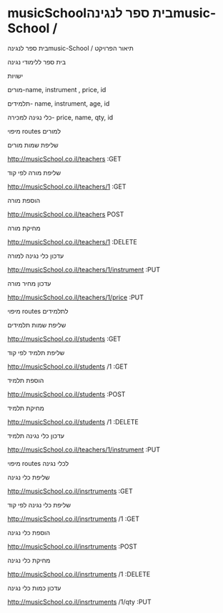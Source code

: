 # musicSchoolבית ספר לנגינהmusic-School / 
בית ספר לנגינהmusic-School / 
תיאור הפרויקט


בית ספר ללימודי נגינה


ישויות


מורים-name, instrument , price,  id 


תלמידים- name, instrument, age, id 


כלי נגינה למכירה- price, name, qty, id



מיפוי routes  למורים 


שליפת שמות מורים


http://musicSchool.co.il/teachers :GET


שליפת מורה לפי קוד


http://musicSchool.co.il/teachers/1  :GET


הוספת מורה


http://musicSchool.co.il/teachers POST


מחיקת מורה


http://musicSchool.co.il/teachers/1  :DELETE


עדכון כלי נגינה למורה


http://musicSchool.co.il/teachers/1/instrument  :PUT


עדכון מחיר מורה


http://musicSchool.co.il/teachers/1/price :PUT 



מיפוי routes  לתלמידים 


שליפת שמות תלמידים


http://musicSchool.co.il/students :GET


שליפת תלמיד לפי קוד


http://musicSchool.co.il/students /1  :GET


הוספת תלמיד


http://musicSchool.co.il/students  :POST


מחיקת תלמיד


http://musicSchool.co.il/students /1  :DELETE


עדכון כלי נגינה תלמיד


http://musicSchool.co.il/teachers/1/instrument  :PUT 



מיפוי routes  לכלי נגינה 


שליפת כלי נגינה


http://musicSchool.co.il/insrtruments  :GET


שליפת כלי נגינה לפי קוד


http://musicSchool.co.il/insrtruments /1  :GET


הוספת כלי נגינה


http://musicSchool.co.il/insrtruments  :POST


מחיקת כלי נגינה


http://musicSchool.co.il/insrtruments /1  :DELETE


עדכון כמות כלי נגינה


http://musicSchool.co.il/insrtruments /1/qty  :PUT






